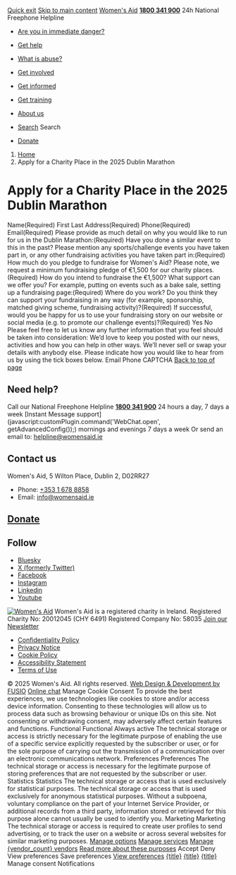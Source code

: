 [Quick exit](https://www.womensaid.ie/apply-for-a-charity-place-in-the-2025-dublin-marathon/#exit)
[Skip to main content](https://www.womensaid.ie/apply-for-a-charity-place-in-the-2025-dublin-marathon/#pagecontent "Skip to main content")
[Women's Aid](https://www.womensaid.ie/)
**[1800 341 900](tel:1800341900)** 24h National Freephone Helpline
  * [Are you in immediate danger?](https://www.womensaid.ie/are-you-in-immediate-danger/)
  * [Get help](https://www.womensaid.ie/get-help/)
  * [What is abuse?](https://www.womensaid.ie/what-is-abuse/)
  * [Get involved](https://www.womensaid.ie/get-involved/)
  * [Get informed](https://www.womensaid.ie/get-informed/)
  * [Get training](https://www.womensaid.ie/get-training/)
  * [About us](https://www.womensaid.ie/about-us/)


  * [Search](https://www.womensaid.ie/apply-for-a-charity-place-in-the-2025-dublin-marathon/)
Search
  * [Donate](https://www.womensaid.ie/get-involved/donate/)


  1. [Home](https://www.womensaid.ie/)
  2. Apply for a Charity Place in the 2025 Dublin Marathon


# Apply for a Charity Place in the 2025 Dublin Marathon
Name(Required)
First Last
Address(Required)
Phone(Required)
Email(Required)
Please provide as much detail on why you would like to run for us in the Dublin Marathon:(Required)
Have you done a similar event to this in the past? Please mention any sports/challenge events you have taken part in, or any other fundraising activities you have taken part in:(Required)
How much do you pledge to fundraise for Women's Aid? Please note, we request a minimum fundraising pledge of €1,500 for our charity places.(Required)
How do you intend to fundraise the €1,500? What support can we offer you? For example, putting on events such as a bake sale, setting up a fundraising page:(Required)
Where do you work? Do you think they can support your fundraising in any way (for example, sponsorship, matched giving scheme, fundraising activity)?(Required)
If successful, would you be happy for us to use your fundraising story on our website or social media (e.g. to promote our challenge events)?(Required)
Yes
No
Please feel free to let us know any further information that you feel should be taken into consideration:
We’d love to keep you posted with our news, activities and how you can help in other ways. We’ll never sell or swap your details with anybody else. Please indicate how you would like to hear from us by using the tick boxes below.
Email
Phone
CAPTCHA
[Back to top of page](https://www.womensaid.ie/apply-for-a-charity-place-in-the-2025-dublin-marathon/#top)
## Need help?
Call our National Freephone Helpline **[1800 341 900](tel:1800341900)** 24 hours a day, 7 days a week 
[Instant Message support](javascript:customPlugin.command\('WebChat.open', getAdvancedConfig\(\)\);) mornings and evenings 7 days a week
Or send an email to: helpline@womensaid.ie
## Contact us
Women's Aid, 5 Wilton Place, Dublin 2, D02RR27
  * Phone: [+353 1 678 8858](tel:+35316788858)
  * Email: info@womensaid.ie


## [Donate](https://www.womensaid.ie/get-involved/donate/)
## Follow
  * [Bluesky](https://bsky.app/profile/womensaidireland.bsky.social)
  * [X (formerly Twitter)](https://x.com/Womens_Aid)
  * [Facebook](https://www.facebook.com/womensaid.ie)
  * [Instagram](https://www.instagram.com/womens.aid)
  * [Linkedin](https://www.linkedin.com/company/women's-aid/)
  * [Youtube](https://www.youtube.com/@womensaidireland)


[![Women's Aid](https://www.womensaid.ie/app/themes/womensaidsage9/resources/assets/img/womens-aid-logo-white.svg)](https://www.womensaid.ie/apply-for-a-charity-place-in-the-2025-dublin-marathon/)
Women's Aid is a registered charity in Ireland.
Registered Charity No: 20012045 (CHY 6491) Registered Company No: 58035
[Join our Newsletter](https://www.womensaid.ie/get-informed/news-events/newsletter/)
  * [Confidentiality Policy](https://www.womensaid.ie/about-us/compliance/confidentiality-policy/)
  * [Privacy Notice](https://www.womensaid.ie/about-us/compliance/privacy-notice/)
  * [Cookie Policy](https://www.womensaid.ie/about-us/compliance/cookie-policy/)
  * [Accessibility Statement](https://www.womensaid.ie/about-us/compliance/accessibility-statement/)
  * [Terms of Use](https://www.womensaid.ie/about-us/compliance/terms-of-use/)


© 2025 Women's Aid. All rights reserved. [Web Design & Development by FUSIO](https://www.fusio.net/?utm_source=WomensAid&utm_medium=Website&utm_campaign=ClientLinks)
[Online chat](https://www.womensaid.ie/apply-for-a-charity-place-in-the-2025-dublin-marathon/#chat)
Manage Cookie Consent
To provide the best experiences, we use technologies like cookies to store and/or access device information. Consenting to these technologies will allow us to process data such as browsing behaviour or unique IDs on this site. Not consenting or withdrawing consent, may adversely affect certain features and functions.
Functional Functional Always active 
The technical storage or access is strictly necessary for the legitimate purpose of enabling the use of a specific service explicitly requested by the subscriber or user, or for the sole purpose of carrying out the transmission of a communication over an electronic communications network.
Preferences Preferences
The technical storage or access is necessary for the legitimate purpose of storing preferences that are not requested by the subscriber or user.
Statistics Statistics
The technical storage or access that is used exclusively for statistical purposes. The technical storage or access that is used exclusively for anonymous statistical purposes. Without a subpoena, voluntary compliance on the part of your Internet Service Provider, or additional records from a third party, information stored or retrieved for this purpose alone cannot usually be used to identify you.
Marketing Marketing
The technical storage or access is required to create user profiles to send advertising, or to track the user on a website or across several websites for similar marketing purposes.
[Manage options](https://www.womensaid.ie/apply-for-a-charity-place-in-the-2025-dublin-marathon/) [Manage services](https://www.womensaid.ie/apply-for-a-charity-place-in-the-2025-dublin-marathon/) [Manage {vendor_count} vendors](https://www.womensaid.ie/apply-for-a-charity-place-in-the-2025-dublin-marathon/) [Read more about these purposes](https://cookiedatabase.org/tcf/purposes/)
Accept Deny View preferences Save preferences [View preferences](https://www.womensaid.ie/apply-for-a-charity-place-in-the-2025-dublin-marathon/)
[{title}](https://www.womensaid.ie/apply-for-a-charity-place-in-the-2025-dublin-marathon/) [{title}](https://www.womensaid.ie/apply-for-a-charity-place-in-the-2025-dublin-marathon/) [{title}](https://www.womensaid.ie/apply-for-a-charity-place-in-the-2025-dublin-marathon/)
Manage consent
Notifications
